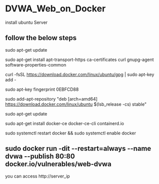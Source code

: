 # DVWA_Web_on_Docker

install ubuntu Server

follow the below steps
----------------------------------------------------------------------------------------------------------
sudo apt-get update  

sudo apt-get install apt-transport-https ca-certificates curl gnupg-agent software-properties-common  

curl -fsSL https://download.docker.com/linux/ubuntu/gpg | sudo apt-key add -  

sudo apt-key fingerprint 0EBFCD88  

sudo add-apt-repository "deb [arch=amd64] https://download.docker.com/linux/ubuntu $(lsb_release -cs) stable"  

sudo apt-get update  
 
sudo apt-get install docker-ce docker-ce-cli containerd.io  


sudo systemctl restart docker && sudo systemctl enable docker  


sudo docker run -dit --restart=always  --name dvwa   --publish 80:80   docker.io/vulnerables/web-dvwa  
-----------------------------------------------------------------------------------------------------------
you can access http://server_ip


